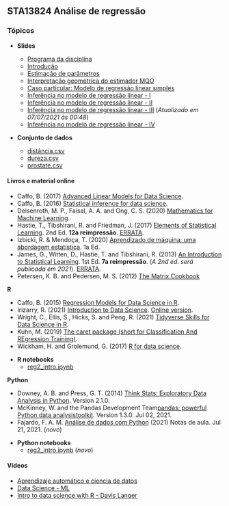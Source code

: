 ## STA13824 Análise de regressão


### Tópicos

* **Slides**

  - [Programa da disciplina](https://bit.ly/3vhS3sB)
  - [Introdução](https://bit.ly/3zyTUNc)
  - [Estimação de parâmetros](https://bit.ly/3iWPb1K)
  - [Interpretação geométrica do estimador MQO](https://bit.ly/3qkA4AV)   
  - [Caso particular: Modelo de regressão linear simples](https://bit.ly/3jbGGAf)
  - [Inferência no modelo de regressão linear - I](https://bit.ly/3h0ohow) 
  - [Inferência no modelo de regressão linear - II](https://bit.ly/3A5DqMC) 
  - [Inferência no modelo de regressão linear - III](https://bit.ly/3dGxuA0) (*Atualizado em 07/07/2021 às 00:48*)
  - [Inferência no modelo de regressão linear - IV](https://bit.ly/3jviHfA)


* **Conjunto de dados**
  - [distância.csv](https://bit.ly/3w3AAo6)
  - [dureza.csv](https://bit.ly/3y2bTd1)
  - [prostate.csv](https://bit.ly/3hEwEqd)


#### Livros e material online

  - Caffo, B. (2017) [Advanced Linear Models for Data Science](https://bit.ly/3gIfHKT).
  - Caffo, B. (2016) [Statistical inference for data science](https://bit.ly/3qsjgbv).
  - Deisenroth, M. P., Faisal, A. A. and Ong, C. S. (2020) [Mathematics for Machine Learning](https://bit.ly/3gUa1vZ).
  - Hastie, T., Tibshirani, R. and Friedman, J. (2017) [Elements of Statistical Learning](https://stanford.io/3gPor0n). 2nd Ed. **12a reimpressão**. [ERRATA](https://stanford.io/3wIpcPD).
  - Izbicki, R. & Mendoça, T. (2020) [Aprendizado de máquina: uma abordagem estatística](https://bit.ly/3zHVcFJ). 1a Ed.
  - James, G., Witten, D., Hastie, T. and Tibshirani, R. (2013) [An Introduction to Statistical Learning](https://bit.ly/3qjFmwz). 1st Ed. **7a reimpressão**. (*A 2nd ed. será publicada em 2021*). [ERRATA](https://www.statlearning.com/errata-first-edition).
  - Petersen, K. B. and Pedersen, M. S. (2012) [The Matrix Cookbook](http://www2.imm.dtu.dk/pubdb/edoc/imm3274.pdf)
  
**R**
  - Caffo, B. (2015) [Regression Models for Data Science in R](https://bit.ly/35FkZAz).
  - Irizarry, R. (2021) [Introduction to Data Science](https://bit.ly/2SRBJBK). [Online version](https://bit.ly/3zEySwF).
  -  Wright, C., Ellis, S., Hicks, S. and Peng, R. (2021) [Tidyverse Skills for Data Science in R](https://bit.ly/3qhUDht).
  -  Kuhn, M. (2019) [The caret package (short for Classification And REgression Training)](http://topepo.github.io/caret/).
  -  Wickham, H. and Grolemund, G. (2017) [R for data science](https://r4ds.had.co.nz/).

* **R notebooks**
  - [reg2_intro.ipynb](https://bit.ly/3r0Qkrk)

**Python**
  - Downey, A. B. and Press, G. T. (2014) [Think Stats: Exploratory Data Analysis in Python](https://bit.ly/3qhbeSH). Version 2.1.0.
  - McKinney, W. and the Pandas Development Team[pandas: powerful Python data analysistoolkit](https://bit.ly/2Ty6A6V). Version 1.3.0. Jul 02, 2021.
  - Fajardo, F. A. M. [Análise de dados com Python](https://bit.ly/3xzvf9D) (2021) Notas de aula. Jul 21, 2021. (*novo*)

* **Python notebooks**
  - [reg2_intro.ipynb](https://bit.ly/2VpCrXI) (*novo*)


#### Vídeos
  - [Aprendizaje automático e ciencia de datos](https://bit.ly/3wEmrOy)
  - [Data Science - ML](https://bit.ly/3yIJ1Hc)
  - [Intro to data science with R - Davis Langer](https://bit.ly/3yJ92Gg)

